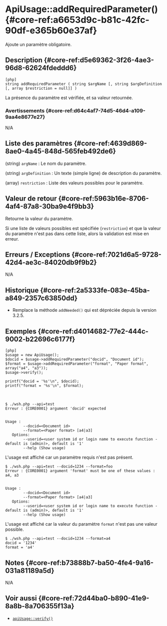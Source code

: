 # ApiUsage::addRequiredParameter() {#core-ref:a6653d9c-b81c-42fc-90df-e365b60e37af}

<div class="short-description">
Ajoute un paramètre obligatoire.
</div>

## Description {#core-ref:d5e69362-3f26-4ae3-96d8-62624fdeddd6}

    [php]
    string addRequiredParameter ( string $argName [, string $argDefinition [, array $restriction = null]] )

La présence du paramètre est vérifiée, et sa valeur retournée.

### Avertissements {#core-ref:d64c4af7-74d5-46d4-a109-9aa4e8677e27}

N/A

## Liste des paramètres {#core-ref:4639d869-8ae0-4a45-848d-565feb492de6}

(string) `argName`
:   Le nom du paramètre.

(string) `argDefinition`
:   Un texte (simple ligne) de description du paramètre.

(array) `restriction`
:   Liste des valeurs possibles pour le paramètre.

## Valeur de retour {#core-ref:5963b16e-8706-4af4-87a8-30ba9e4f9bb3}

Retourne la valeur du paramètre.

Si une liste de valeurs possibles est spécifiée (`restriction`) et que la valeur
du paramètre n'est pas dans cette liste, alors la validation est mise en erreur.

## Erreurs / Exceptions {#core-ref:7021d6a5-9728-42d4-ae3c-84020db9f9b2}

N/A

## Historique {#core-ref:2a5333fe-083e-45ba-a849-2357c63850dd}

*   Remplace la méthode `addNeeded()` qui est dépréciée depuis la version 3.2.5.

## Exemples {#core-ref:d4014682-77e2-444c-9002-b22696c6177f}

    [php]
    $usage = new ApiUsage();
    $docid = $usage->addRequiredParameter("docid", "Document id");
    $format = $usage->addRequiredParameter("format", "Paper format", array("a4", "a3"));
    $usage->verify();
    
    printf("docid = '%s'\n", $docid);
    printf("format = '%s'\n", $format);

&nbsp;

    $ ./wsh.php --api=test
    Erreur : {CORE0001} argument 'docid' expected
    
    
    Usage :
            --docid=<Document id>
            --format=<Paper format> [a4|a3]
       Options:
            --userid=<user system id or login name to execute function - default is (admin)>, default is '1'
            --help (Show usage) 

L'usage est affiché car un paramètre requis n'est pas présent.

    $ ./wsh.php --api=test --docid=1234 --format=foo
    Erreur : {CORE0001} argument 'format' must be one of these values : a4, a3
    
    
    Usage :
            --docid=<Document id>
            --format=<Paper format> [a4|a3]
       Options:
            --userid=<user system id or login name to execute function - default is (admin)>, default is '1'
            --help (Show usage) 

L'usage est affiché car la valeur du paramètre `format` n'est pas une valeur
possible.

    $ ./wsh.php --api=test --docid=1234 --format=a4
    docid = '1234'
    format = 'a4'

## Notes {#core-ref:b73888b7-ba50-4fe4-9a16-031a81189a5d}

N/A

## Voir aussi {#core-ref:72d44ba0-b890-41e9-8a8b-8a706355f13a}

*   [`apiUsage::verify()`][apiUsage_verify]

<!-- links -->
[apiUsage_verify]: #core-ref:26496476-30f7-4e64-979a-fb019d762b7b

